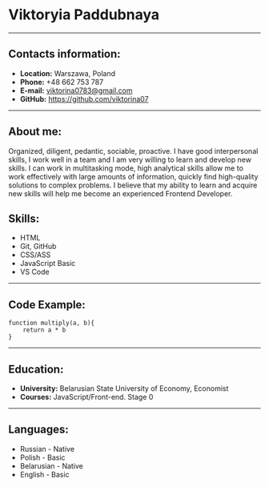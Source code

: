 # **Viktoryia Paddubnaya**
_______
## **Contacts information:** 
* **Location:** Warszawa, Poland
* **Phone:** +48 662 753 787
* **E-mail:** viktorina0783@gmail.com
* **GitHub:** https://github.com/viktorina07

___
## **About me:**
  Organized, diligent, pedantic, sociable, proactive. I have good interpersonal skills, I work well in a team and I am very willing to learn and develop new skills. I can work in multitasking mode, high analytical skills allow me to work effectively with large amounts of information, quickly find high-quality solutions to complex problems. I believe that my ability to learn and acquire new skills will help me become an experienced Frontend Developer.

## **Skills:**
* HTML
* Git, GitHub
* CSS/ASS
* JavaScript Basic
* VS Code
___
## **Code Example:**
```
function multiply(a, b){
    return a * b
}
```
___
## **Education:**
* **University:** Belarusian State University of Economy, Economist
* **Courses:** JavaScript/Front-end. Stage 0
___      
## **Languages:**
* Russian - Native
* Polish - Basic
* Belarusian - Native
* English - Basic
